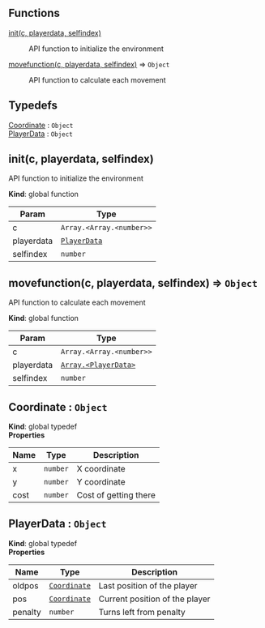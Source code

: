 ## Functions

<dl>
<dt><a href="#init">init(c, playerdata, selfindex)</a></dt>
<dd><p>API function to initialize the environment</p>
</dd>
<dt><a href="#movefunction">movefunction(c, playerdata, selfindex)</a> ⇒ <code>Object</code></dt>
<dd><p>API function to calculate each movement</p>
</dd>
</dl>

## Typedefs

<dl>
<dt><a href="#Coordinate">Coordinate</a> : <code>Object</code></dt>
<dd></dd>
<dt><a href="#PlayerData">PlayerData</a> : <code>Object</code></dt>
<dd></dd>
</dl>

<a name="init"></a>

## init(c, playerdata, selfindex)
API function to initialize the environment

**Kind**: global function  

| Param | Type |
| --- | --- |
| c | <code>Array.&lt;Array.&lt;number&gt;&gt;</code> | 
| playerdata | [<code>PlayerData</code>](#PlayerData) | 
| selfindex | <code>number</code> | 

<a name="movefunction"></a>

## movefunction(c, playerdata, selfindex) ⇒ <code>Object</code>
API function to calculate each movement

**Kind**: global function  

| Param | Type |
| --- | --- |
| c | <code>Array.&lt;Array.&lt;number&gt;&gt;</code> | 
| playerdata | [<code>Array.&lt;PlayerData&gt;</code>](#PlayerData) | 
| selfindex | <code>number</code> | 

<a name="Coordinate"></a>

## Coordinate : <code>Object</code>
**Kind**: global typedef  
**Properties**

| Name | Type | Description |
| --- | --- | --- |
| x | <code>number</code> | X coordinate |
| y | <code>number</code> | Y coordinate |
| cost | <code>number</code> | Cost of getting there |

<a name="PlayerData"></a>

## PlayerData : <code>Object</code>
**Kind**: global typedef  
**Properties**

| Name | Type | Description |
| --- | --- | --- |
| oldpos | [<code>Coordinate</code>](#Coordinate) | Last position of the player |
| pos | [<code>Coordinate</code>](#Coordinate) | Current position of the player |
| penalty | <code>number</code> | Turns left from penalty |

